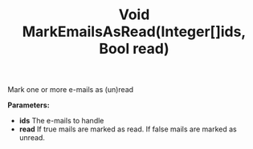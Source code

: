 ﻿---
uid: crmscript_ref_NSEMailAgent_MarkEmailsAsRead
title: Void MarkEmailsAsRead(Integer[]ids, Bool read)
intellisense: NSEMailAgent.MarkEmailsAsRead
keywords: NSEMailAgent, MarkEmailsAsRead
so.topic: reference
---

Mark one or more e-mails as (un)read

**Parameters:**
 - **ids** The e-mails to handle
 - **read** If true mails are marked as read. If false mails are marked as unread.
